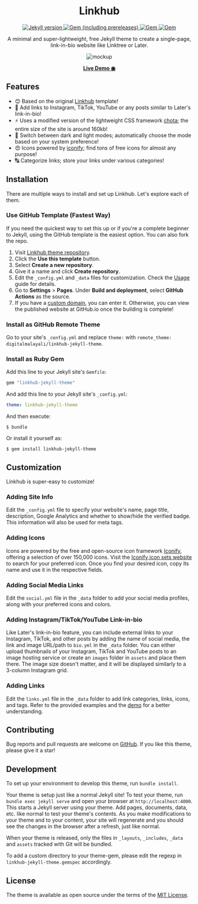 <h1 align="center">
    <strong>Linkhub</strong>
</h1>

<p align="center">
    <a href="https://jekyllrb.com">
        <img src="https://img.shields.io/badge/jekyll-~%3E%204.3-grey?logo=jekyll&labelColor=%23CC0000" alt="Jekyll version">
    </a>
    <a href="https://rubygems.org/gems/linkhub-jekyll-theme">
        <img src="https://img.shields.io/gem/v/linkhub-jekyll-theme?logo=ruby&logoColor=%23E9573F" alt="Gem (including prereleases)">
    </a>
    <a href="https://rubygems.org/gems/linkhub-jekyll-theme">
        <img src="https://img.shields.io/gem/dt/linkhub-jekyll-theme?logo=ruby&logoColor=%23E9573F" alt="Gem">
    </a>
    <a href="https://liberapay.com/zcraber">
        <img src="https://img.shields.io/badge/liberapay-donate-F6C915?logo=liberapay&logoColor=%23F6C915" alt="Gem">
    </a>
</p>

<p align="center">A minimal and super-lightweight, free Jekyll theme to create a single-page, link-in-bio website like Linktree or Later.</p>

<p align="center">
    <img src="https://github.com/digitalmalayali/linkhub-jekyll-theme/assets/61133303/9c861ba3-90fe-45c6-a87d-af01152b17bb" alt="mockup">
</p>

<p align="center">
    <a href="https://digitalmalayali.github.io/linkhub-jekyll-theme/">
        <strong>Live Demo ◉</strong>
    </a>
</p>

## Features
- 😊 Based on the original [Linkhub](https://github.com/digitalmalayali/Linkhub) template!
- 📸 Add links to Instagram, TikTok, YouTube or any posts similar to Later's link-in-bio! 
- ⚡ Uses a modified version of the lightweight CSS framework [chota](https://github.com/jenil/chota); the entire size of the site is around 160kb!
- 🌙 Switch between dark and light modes; automatically choose the mode based on your system preference!
- 😍 Icons powered by [iconify](https://github.com/iconify/iconify); find tons of free icons for almost any purpose!
- 🔠 Categorize links; store your links under various categories!

## Installation

There are multiple ways to install and set up Linkhub. Let's explore each of them.

### Use GitHub Template (Fastest Way)

If you need the quickest way to set this up or if you're a complete beginner to Jekyll, using the GitHub template is the easiest option. You can also fork the repo.

1. Visit [Linkhub theme repository](https://github.com/digitalmalayali/linkhub-jekyll-theme).
2. Click the **Use this template** button.
3. Select **Create a new repository**.
4. Give it a name and click **Create repository**.
5. Edit the `_config.yml` and `_data` files for customization. Check the [Usage](https://github.com/digitalmalayali/linkhub-jekyll-theme#usage) guide for details.
6. Go to **Settings** > **Pages**. Under **Build and deployment**, select **GitHub Actions** as the source.
7. If you have a [custom domain](https://docs.github.com/articles/using-a-custom-domain-with-github-pages/), you can enter it. Otherwise, you can view the published website at GitHub.io once the building is complete!

### Install as GitHub Remote Theme

Go to your site's `_config.yml` and replace `theme:` with `remote_theme: digitalmalayali/linkhub-jekyll-theme`.

### Install as Ruby Gem

Add this line to your Jekyll site's `Gemfile`:

```ruby
gem "linkhub-jekyll-theme"
```

And add this line to your Jekyll site's `_config.yml`:

```yaml
theme: linkhub-jekyll-theme
```

And then execute:

    $ bundle

Or install it yourself as:

    $ gem install linkhub-jekyll-theme

## Customization
Linkhub is super-easy to customize!

### Adding Site Info
Edit the `_config.yml` file to specify your website's name, page title, description, Google Analytics and whether to show/hide the verified badge. This information will also be used for meta tags.

### Adding Icons
Icons are powered by the free and open-source icon framework [Iconify](https://github.com/iconify), offering a selection of over 150,000 icons. Visit the [Iconify icon sets website](https://icon-sets.iconify.design/) to search for your preferred icon. Once you find your desired icon, copy its name and use it in the respective fields.

### Adding Social Media Links
Edit the `social.yml` file in the `_data` folder to add your social media profiles, along with your preferred icons and colors.

### Adding Instagram/TikTok/YouTube Link-in-bio
Like Later's link-in-bio feature, you can include external links to your Instagram, TikTok, and other posts by adding the name of social media, the link and image URL/path to `bio.yml` in the `_data` folder. You can either upload thumbnails of your Instagram, TikTok and YouTube posts to an image hosting service or create an `images` folder in `assets` and place them there. The image size doesn't matter, and it will be displayed similarly to a 3-column Instagram grid.

### Adding Links
Edit the `links.yml` file in the `_data` folder to add link categories, links, icons, and tags. Refer to the provided examples and the [demo](https://digitalmalayali.github.io/linkhub-jekyll-theme/) for a better understanding.

## Contributing

Bug reports and pull requests are welcome on [GitHub](https://github.com/digitalmalayali/linkhub-jekyll-theme). If you like this theme, please give it a star!

## Development

To set up your environment to develop this theme, run `bundle install`.

Your theme is setup just like a normal Jekyll site! To test your theme, run `bundle exec jekyll serve` and open your browser at `http://localhost:4000`. This starts a Jekyll server using your theme. Add pages, documents, data, etc. like normal to test your theme's contents. As you make modifications to your theme and to your content, your site will regenerate and you should see the changes in the browser after a refresh, just like normal.

When your theme is released, only the files in `_layouts`, `_includes`, `_data` and `assets` tracked with Git will be bundled.

To add a custom directory to your theme-gem, please edit the regexp in `linkhub-jekyll-theme.gemspec` accordingly.

## License

The theme is available as open source under the terms of the [MIT License](https://opensource.org/licenses/MIT).
